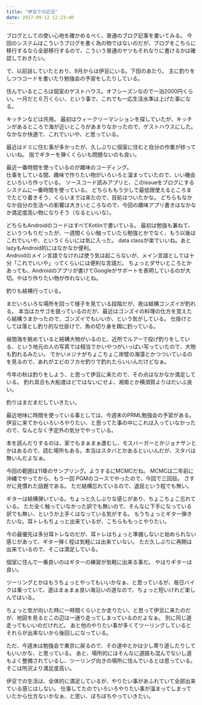 ```yaml
---
title: "伊豆での近況"
date: 2017-09-12 12:23:40
---
```


ブログとしての使い心地を確かめるべく、普通のブログ記事を書いてみる。
今回のシステムはこういうブログを書く為の物ではないのだが、ブログをこちらに移行するなら全部移行するので、こういう普通のヤツもそれなりに書けるかは確認しておきたい。

で、以前話していたとおり、9月からは伊豆にいる。下田のあたり。
主に釣りをしつつコードを書いたり勉強会の予習をしたりしている。


住んでいるところは個室のゲストハウス。オフシーズンなので一泊2000円くらい。一月だと６万くらい、という事で、これでも一応生活水準は上げた事になる。

キッチンなどは共用。
最初はウィークリーマンションを探していたが、キッチンがあるところで海が近いところがあまりなかったので、ゲストハウスにした。
なかなか快適で、これでいいや、と思っている。

最近はドミに住む事が多かったが、久しぶりに個室に住むと自分の作業が捗っていいね。
指でギターを弾くくらいも問題ないのも良い。


最近一番時間を使っているのが趣味のコーディング。  
仕事をしている間、趣味で作りたい物がいろいろと溜まっていたので、いい機会といろいろ作っている。
ソースコード読みアプリと、このissueをブログにするシステムに一番時間を使っている。
どちらももう少しで最低限使えるところまでたどり着きそう、くらいまでは来たので、目処はついたかな。
どちらもなかなか自分の生活への影響は大きいところなので、今回の趣味アプリ書きはなかなか満足度高い物になりそう（なるといいな）。

どちらもAndroidのコードはすべてKotlinで書いている。
最初は勉強も兼ねて、というつもりだったが、一週間くらい触っていたら勉強とかでなく、もう以後はこれでいいや、というくらいには気に入った。
data classが楽でいいね。あとlazyもAndroid的にはなかなか便利。  
Androidのメイン言語でなければ使う気は起こらないが、メイン言語としては十分「これでいいや」ってくらいには便利な言語だ。
ちょっとダサいところとかあっても、Androidのアプリが書けてGoogleがサポートを表明しているのが大切。やはり作りたい物が作れないとね。


釣りも結構行っている。

まだいろいろな場所を回って様子を見ている段階だが、夜は結構ゴンズイが釣れる。
本当はカサゴを狙っているのだが、最近はゴンズイの料理の仕方を覚えたら結構うまかったので、ゴンズイでもいいか、という気がしている。
仕掛けとしては落とし釣り的な仕掛けで、魚の切り身を餌に釣っている。

昼間海を眺めていると結構大物がいるのと、近所でルアーで投げ釣りをしている、という地元の人の写真では相当でかいやつがいっぱい写っていたので、大物も釣れるみたい。
でかいメジナがちょこちょこ岸壁の海藻とかつついているのを見るので、あれがエビのフカセ釣りで釣れたらいいんだけどなぁ。

今年の秋は釣りをしよう、と思って伊豆に来たので、その点はなかなか満足している。
釣れ具合も大船渡ほどではないにせよ、湘南とか横須賀よりはだいぶ良い。

釣りはまだまだしていきたい。



最近地味に時間を使っている事としては、今週末のPRML勉強会の予習がある。
伊豆に来てからいろいろやりたい、と思ってた事の中にこれは入っていなかったので、なんとなく予定外の気分でやっている。

本を読んだりするのは、家でもまぁまぁ進むし、モスバーガーとかジョナサンとかはあるので、読む場所もある。本当はスタバとかあるといいんだが、スタバは無いんだよなぁ。

今回の範囲は11章のサンプリング。ようするにMCMCだね。
MCMCは二年前に沖縄でやってから、もう一回 PGMのコースでやったので、今回で三回目。
さすがに見慣れた話題である。
ただ結構忘れているので、退屈という程でも無い。



ギターは結構弾いている。ちょっと久しぶりな感じがあり、ちょこちょこ忘れている。
ただ全く触っていなかった訳でも無いので、そんなに下手になっている訳でも無い、というか上手くはなっている気がする。
もうちょっとギター弾きたいな。耳トレもちょっと出来ているが、こちらももっとやりたい。

今の最優先は多分耳トレなのだが、耳トレはちょっと準備しないと始められない感じがあって、ギター弾く程は気軽には出来ていない。
ただ久しぶりに再開は出来ているので、そこは満足している。

個室に住んで一番良いのはギターの練習が気軽に出来る事だ。
やはりギターは良い。


ツーリングとかはもうちょっとやってもいいかなぁ、と思っているが、毎日バイクは乗っていて、道はまぁまぁ良い海沿いの道なので、ちょっと短いけれど楽しんではいる。

ちょっと気が向いた時に一時間くらいとか走りたい、と思って伊豆に来たのだが、地図を見るとこの辺は一通り走ってしまっているのだよなぁ。
別に同じ道走ってもいいのだけれど。
あと他のやりたい事が多くてツーリングしているとそれらが出来ないから後回しになっている。

ただ、今週末は勉強会で東京に戻るので、その道中とかは少し寄り道したりしてもいいかな、と思っている。
あと、場所的にはそんなに道路も混んでないし道もよく整備されているし、ツーリング向きの場所に住んでいるとは思っている。
そこは所沢より満足度高い。



伊豆での生活は、全体的に満足しているが、やりたい事があふれていて全部出来ている感じはしない。
仕事してたのでいろいろやりたい事が溜まってしまっていたから仕方ないかなぁ、と思い、ぼちぼちやっていきたい。
